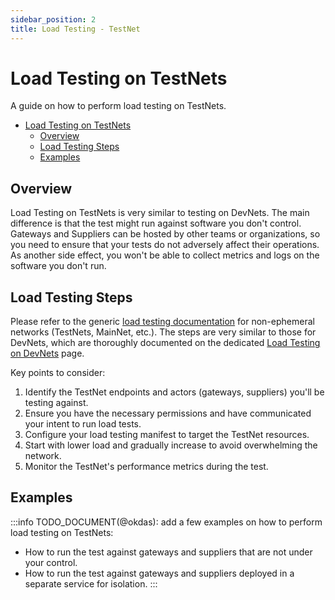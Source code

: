 ```yaml
---
sidebar_position: 2
title: Load Testing - TestNet
---
```


# Load Testing on TestNets

A guide on how to perform load testing on TestNets.

- [Load Testing on TestNets](#load-testing-on-testnets)
  - [Overview](#overview)
  - [Load Testing Steps](#load-testing-steps)
  - [Examples](#examples)

## Overview

Load Testing on TestNets is very similar to testing on DevNets. The main difference is that the test might run against software you don't control. Gateways and Suppliers can be hosted by other teams or organizations, so you need to ensure that your tests do not adversely affect their operations. As another side effect, you won't be able to collect metrics and logs on the software you don't run.

## Load Testing Steps

Please refer to the generic [load testing documentation](./load_testing.md#non-ephemeral-networks-testnets-mainnet-etc) for non-ephemeral networks (TestNets, MainNet, etc.). The steps are very similar to those for DevNets, which are thoroughly documented on the dedicated [Load Testing on DevNets](./load_testing_devnet.md) page.

Key points to consider:
1. Identify the TestNet endpoints and actors (gateways, suppliers) you'll be testing against.
2. Ensure you have the necessary permissions and have communicated your intent to run load tests.
3. Configure your load testing manifest to target the TestNet resources.
4. Start with lower load and gradually increase to avoid overwhelming the network.
5. Monitor the TestNet's performance metrics during the test.

## Examples

:::info
TODO_DOCUMENT(@okdas): add a few examples on how to perform load testing on TestNets:
- How to run the test against gateways and suppliers that are not under your control.
- How to run the test against gateways and suppliers deployed in a separate service for isolation.
:::